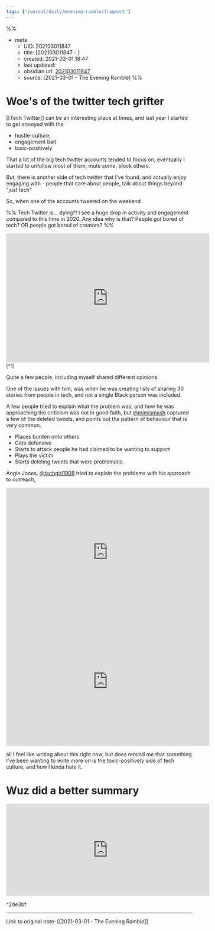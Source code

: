 ```yaml
---
tags: ["journal/daily/evening-ramble/fragment"]
---
```

%%
- meta
	- UID: 202103011847
	- title: [202103011847 - ]
	- created: 2021-03-01 18:47
	- last updated: 
	- obsidian url:  [202103011847](obsidian-url-tbd)
	- source: [2021-03-01 - The Evening Ramble]
%%



# Woe's of the twitter tech grifter

[[Tech Twitter]] can be an interesting place at times, and last year I started to get annoyed with the 

- hustle-culture, 
- engagement bait 
- toxic-positively 

That a lot of the big tech twitter accounts tended to focus on, eventually I started to unfollow most of them, mute some, block others. 

But, there is another side of tech twitter that I've found, and actually enjoy engaging with - people that care about people, talk about things beyond "just tech"

So, when one of the accounts tweeted on the weekend

%%
Tech Twitter is... dying?! I see a huge drop in activity and engagement compared to this time in 2020. Any idea why is that? People got bored of tech? OR people got bored of creators?
%%

<iframe
	border=0
	frameborder=0
	height=350
	width=550  
	src="https://twitframe.com/show?url=https%3A%2F%2Ftwitter.com%2Fflorinpop1705%2Fstatus%2F1365982171580760066">
</iframe> [^1]

Quite a few people, including myself shared different opinions.

One of the issues with him, was when he was creating lists of sharing 30 stories from people in tech, and not a single Black person was included.

A few people tried to explain what the problem was, and how he was approaching the criticism was not in good faith, but [@mimismash](https://twitter.com/mimismash/status/1366466380439162888) captured a few of the deleted tweets, and points out the pattern of behaviour that is very common.

- Places burden onto others
- Gets defensive
- Starts to attack people he had claimed to be wanting to support
- Plays the victim
- Starts deleting tweets that were problematic. 

Angie Jones, [@techgirl1908](https://twitter.com/techgirl1908/status/1366416129586049031) tried to explain the problems with his approach to outreach,

<iframe
	border=0
	frameborder=0
	height=350
	width=550  
	src="https://twitframe.com/show?url=https%3A%2F%2Ftwitter.com%2Ftechgirl1908%2Fstatus%2F1366416129586049031">
</iframe> 

<iframe
	border=0
	frameborder=0
	height=350
	width=550  
	src="https://twitframe.com/show?url=https%3A%2F%2Ftwitter.com%2Ftechgirl1908%2Fstatus%2F1366420254444953601">
</iframe> 


all I feel like writing about this right now, but does remind me that something I've been wanting to write more on is the toxic-positively side of tech culture, and how I kinda hate it.

# Wuz did a better summary

<iframe border=0 frameborder=0 height=250 width=550  
 src="https://twitframe.com/show?url=https%3A%2F%2Ftwitter.com%2FCallMeWuz%2Fstatus%2F1366509054647021568">
</iframe>
 
 

^2de3bf




---

Link to original note: [[2021-03-01 - The Evening Ramble]]

[^1]: [@florinpop1705](https://twitter.com/florinpop1705/status/1365982171580760066)